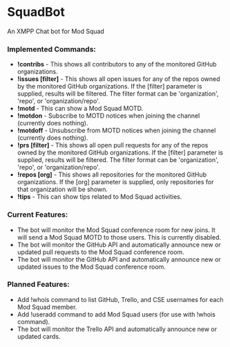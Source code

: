 # SquadBot
An XMPP Chat bot for Mod Squad

### Implemented Commands:

 * **!contribs** - This shows all contributors to any of the monitored GitHub organizations. 
 * **!issues [filter]** - This shows all open issues for any of the repos owned by the monitored GitHub organizations. If the [filter] parameter is supplied, results will be filtered. The filter format can be 'organization', 'repo', or 'organization/repo'.
 * **!motd** - This can show a Mod Squad MOTD.
 * **!motdon** - Subscribe to MOTD notices when joining the channel (currently does nothing).
 * **!motdoff** - Unsubscribe from MOTD notices when joining the channel (currently does nothing).
 * **!prs [filter]** - This shows all open pull requests for any of the repos owned by the monitored GitHub organizations. If the [filter] parameter is supplied, results will be filtered. The filter format can be 'organization', 'repo', or 'organization/repo'.
 * **!repos [org]** - This shows all repositories for the monitored GitHub organizations. If the [org] parameter is supplied, only repositories for that organization will be shown.
 * **!tips** - This can show tips related to Mod Squad activities.

### Current Features:
 * The bot will monitor the Mod Squad conference room for new joins. It will send a Mod Squad MOTD to those users. This is currently disabled.
 * The bot will monitor the GitHub API and automatically announce new or updated pull requests to the Mod Squad conference room.
 * The bot will monitor the GitHub API and automatically announce new or updated issues to the Mod Squad conference room.
 
### Planned Features:
 * Add !whois command to list GitHub, Trello, and CSE usernames for each Mod Squad member.
 * Add !useradd command to add Mod Squad users (for use with !whois command).
 * The bot will monitor the Trello API and automatically announce new or updated cards.
 
